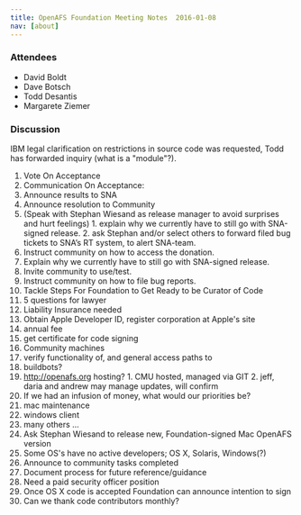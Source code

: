 ```yaml
---
title: OpenAFS Foundation Meeting Notes  2016-01-08
nav: [about]
---
```


### Attendees ###

* David Boldt
* Dave Botsch
* Todd Desantis
* Margarete Ziemer

### Discussion ###

IBM legal clarification on restrictions in source code was requested, Todd has forwarded inquiry (what is a "module"?).

1. Vote On Acceptance
2. Communication On Acceptance: 
  1. Announce results to SNA
  2. Announce resolution to Community
  3. (Speak with Stephan Wiesand as release manager to avoid surprises and hurt feelings)
    1. explain why we currently have to still go with SNA-signed release.
    2. ask Stephan and/or select others to forward filed bug tickets to SNA’s RT system, to alert SNA-team.
  4. Instruct community on how to access the donation.
  5. Explain why we currently have to still go with SNA-signed release.
  6. Invite community to use/test.
  7. Instruct community on how to file bug reports.
3. Tackle Steps For Foundation to Get Ready to be Curator of Code
  1. 5 questions for lawyer
  2. Liability Insurance needed
4. Obtain Apple Developer ID, register corporation at Apple's site
  1. annual fee
  2. get certificate for code signing
5. Community machines
  1. verify functionality of, and general access paths to
  2. buildbots?
  3. http://openafs.org hosting?
    1. CMU hosted, managed via GIT
    2. jeff, daria and andrew may manage updates, will confirm
6. If we had an infusion of money, what would our priorities be?
  1. mac maintenance
  2. windows client
  3. many others ...
7. Ask Stephan Wiesand to release new, Foundation-signed Mac OpenAFS version
8. Some OS's have no active developers; OS X, Solaris, Windows(?)
9. Announce to community tasks completed
10. Document process for future reference/guidance
11. Need a paid security officer position
12. Once OS X code is accepted Foundation can announce intention to sign
13. Can we thank code contributors monthly?
  
